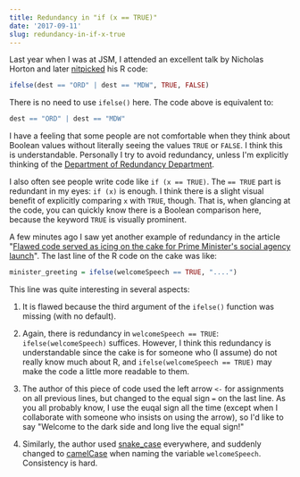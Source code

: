 ```yaml
---
title: Redundancy in "if (x == TRUE)"
date: '2017-09-11'
slug: redundancy-in-if-x-true
---
```


Last year when I was at JSM, I attended an excellent talk by Nicholas Horton and later [nitpicked](https://tw.com/xieyihui/status/759863505357012996) his R code:

```r
ifelse(dest == "ORD" | dest == "MDW", TRUE, FALSE)
```

There is no need to use `ifelse()` here. The code above is equivalent to:

```r
dest == "ORD" | dest == "MDW"
```

I have a feeling that some people are not comfortable when they think about Boolean values without literally seeing the values `TRUE` or `FALSE`. I think this is understandable. Personally I try to avoid redundancy, unless I'm explicitly thinking of the [Department of Redundancy Department](http://tvtropes.org/pmwiki/pmwiki.php/Main/DepartmentOfRedundancyDepartment).

I also often see people write code like `if (x == TRUE)`. The `== TRUE` part is redundant in my eyes: `if (x)` is enough. I think there is a slight visual benefit of explicitly comparing `x` with `TRUE`, though. That is, when glancing at the code, you can quickly know there is a Boolean comparison here, because the keyword `TRUE` is visually prominent.

A few minutes ago I saw yet another example of redundancy in the article "[Flawed code served as icing on the cake for Prime Minister's social agency launch](http://www.nzherald.co.nz/nz/news/article.cfm?c_id=1&objectid=11918297)". The last line of the R code on the cake was like:

```r
minister_greeting = ifelse(welcomeSpeech == TRUE, "....")
```

This line was quite interesting in several aspects:

1. It is flawed because the third argument of the `ifelse()` function was missing (with no default).

1. Again, there is redundancy in `welcomeSpeech == TRUE`: `ifelse(welcomeSpeech)` suffices. However, I think this redundancy is understandable since the cake is for someone who (I assume) do not really know much about R, and `ifelse(welcomeSpeech == TRUE)` may make the code a little more readable to them.

1. The author of this piece of code used the left arrow `<-` for assignments on all previous lines, but changed to the equal sign `=` on the last line. As you all probably know, I use the euqal sign all the time (except when I collaborate with someone who insists on using the arrow), so I'd like to say "Welcome to the dark side and long live the equal sign!"

1. Similarly, the author used [snake_case](https://en.wikipedia.org/wiki/Snake_case) everywhere, and suddenly changed to [camelCase](https://en.wikipedia.org/wiki/Camel_case) when naming the variable `welcomeSpeech`. Consistency is hard.
